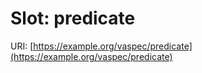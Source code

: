 # Slot: predicate

URI: [https://example.org/vaspec/predicate](https://example.org/vaspec/predicate)